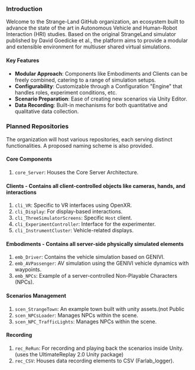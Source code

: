 ### Introduction

Welcome to the Strange-Land GitHub organization, an ecosystem built to advance the state of the art in Autonomous Vehicle and Human-Robot Interaction (HRI) studies. Based on the original StrangeLand simulator published by David Goedicke et al., the platform aims to provide a modular and extensible environment for multiuser shared virtual simulations.

#### Key Features
- **Modular Approach**: Components like Embodiments and Clients can be freely combined, catering to a range of simulation setups.
- **Configurability**: Customizable through a Configuration "Engine" that handles roles, experiment conditions, etc.
- **Scenario Preparation**: Ease of creating new scenarios via Unity Editor.
- **Data Recording**: Built-in mechanisms for both quantitative and qualitative data collection.

### Planned Repositories

The organization will host various repositories, each serving distinct functionalities. A proposed naming scheme is also provided.

#### Core Components
1. `core_Server`: Houses the Core Server Architecture.

#### Clients -  Contains all client-controlled objects like cameras, hands, and interactions
1. `cli_VR`: Specific to VR interfaces using OpenXR.
2. `cli_Display`: For display-based interactions.
3. `cli_ThreeSimulatorScreens`: Specific ``Host`` client.
4. `cli_ExperimentController`: Interface for the experimenter.
5. `cli_InstrumentCluster`: Vehicle-related displays.

#### Embodiments - Contains all server-side physically simulated elements
1. `emb_Driver`: Contains the vehicle simulation based on GENIVI.
2. `emb_AVPassenger`: AV simulation using the GENIVI vehicle dynamics with waypoints.
3. `emb_NPCs`: Example of a server-controlled Non-Playable Characters (NPCs).

#### Scenarios Management
1. `scen_StrangeTown`: An example town built with unity assets.(not Public
2. `scen_NPCsLoader`: Manages NPCs within the scene.
3. `scen_NPC_TrafficLights`: Manages NPCs within the scene.
#### Recording
1. `rec_ReRun`: For recording and playing back the scenarios inside Unity. (uses the UltimateReplay 2.0 Unity package)
2. `rec_CSV`: Houses data recording elements to CSV (Farlab_logger).
